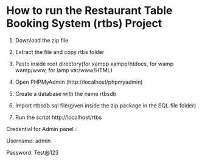 # How to run the Restaurant Table Booking System (rtbs) Project

 1. Download the zip file

 2. Extract the file and copy rtbs folder

 3. Paste inside root directory(for xampp xampp/htdocs, for wamp wamp/www, for lamp var/www/HTML)

 4. Open PHPMyAdmin (http://localhost/phpmyadmin)

 5. Create a database with the name rtbsdb

 6. Import rtbsdb.sql file(given inside the zip package in the SQL file folder)

 7. Run the script http://localhost/rtbs

   Credential for Admin panel :

   Username: admin  
   
   Password: Test@123
